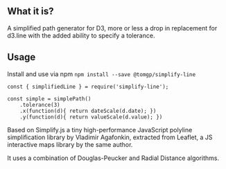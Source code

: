 ## What it is?

A simplified path generator for D3, more or less a drop in replacement for d3.line with the added ability to specify a tolerance.

## Usage

Install and use via npm `npm install --save @tomgp/simplify-line` 

```
const { simplifiedLine } = require('simplify-line');

const simple = simplePath()
	.tolerance(3)
	.x(function(d){ return dateScale(d.date); })
	.y(function(d){ return valueScale(d.value); })
```
	
Based on Simplify.js a tiny high-performance JavaScript polyline simplification library by Vladimir Agafonkin, extracted from Leaflet, a JS interactive maps library by the same author. 

It uses a combination of Douglas-Peucker and Radial Distance algorithms.

